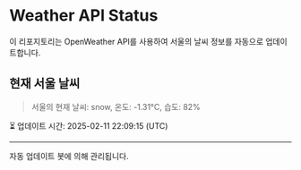 
# Weather API Status

이 리포지토리는 OpenWeather API를 사용하여 서울의 날씨 정보를 자동으로 업데이트합니다.

## 현재 서울 날씨
> 서울의 현재 날씨: snow, 온도: -1.31°C, 습도: 82%

⏳ 업데이트 시간: 2025-02-11 22:09:15 (UTC)

---
자동 업데이트 봇에 의해 관리됩니다.
